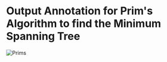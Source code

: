 # Output Annotation for Prim's Algorithm to find the Minimum Spanning Tree
![Prims](https://github.com/akashShanmugraj/programming-notes/assets/65720968/80775f5d-c88c-4b45-a897-245c5b28d618)
